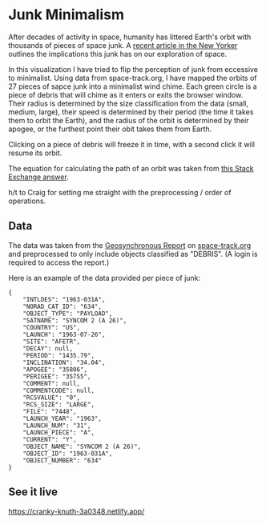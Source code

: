 # Junk Minimalism

After decades of activity in space, humanity has littered Earth's orbit with thousands of pieces of space junk. A [recent article in the New Yorker](https://www.newyorker.com/magazine/2020/09/28/the-elusive-peril-of-space-junk) outlines the implications this junk has on our exploration of space.

In this visualization I have tried to flip the perception of junk from eccessive to minimalist. Using data from space-track.org, I have mapped the orbits of 27 pieces of sapce junk into a minimalist wind chime. Each green circle is a piece of debris that will chime as it enters or exits the browser window. Their radius is determined by the size classification from the data (small, medium, large), their speed is determined by their period (the time it takes them to orbit the Earth), and the radius of the orbit is determined by their apogee, or the furthest point their obit takes them from Earth.

Clicking on a piece of debris will freeze it in time, with a second click it will resume its orbit.

The equation for calculating the path of an orbit was taken from [this Stack Exchange answer](https://codereview.stackexchange.com/questions/211796/basic-orbiting-planets-in-p5-js).

h/t to Craig for setting me straight with the preprocessing / order of operations.

## Data

The data was taken from the [Geosynchronous Report](https://www.space-track.org/basicspacedata/query/class/satcat/format/html/orderby/NORAD_CAT_ID/PERIOD/1430--1450/CURRENT/Y/DECAY/null-val) on [space-track.org](https://www.space-track.org/) and preprocessed to only include objects classified as "DEBRIS". (A login is required to access the report.)

Here is an example of the data provided per piece of junk:
```
{
	"INTLDES": "1963-031A",
	"NORAD_CAT_ID": "634",
	"OBJECT_TYPE": "PAYLOAD",
	"SATNAME": "SYNCOM 2 (A 26)",
	"COUNTRY": "US",
	"LAUNCH": "1963-07-26",
	"SITE": "AFETR",
	"DECAY": null,
	"PERIOD": "1435.79",
	"INCLINATION": "34.04",
	"APOGEE": "35806",
	"PERIGEE": "35755",
	"COMMENT": null,
	"COMMENTCODE": null,
	"RCSVALUE": "0",
	"RCS_SIZE": "LARGE",
	"FILE": "7448",
	"LAUNCH_YEAR": "1963",
	"LAUNCH_NUM": "31",
	"LAUNCH_PIECE": "A",
	"CURRENT": "Y",
	"OBJECT_NAME": "SYNCOM 2 (A 26)",
	"OBJECT_ID": "1963-031A",
	"OBJECT_NUMBER": "634"
}
```

## See it live

https://cranky-knuth-3a0348.netlify.app/

